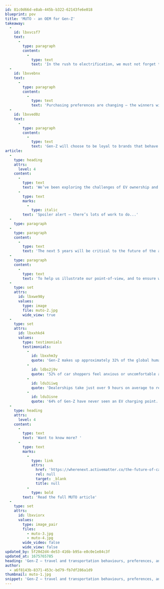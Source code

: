 ```yaml
---
id: 81c0d66d-e8ab-445b-b322-62143fe6e018
blueprint: pov
title: 'MUTO - an OEM for Gen-Z'
takeaway:
  -
    id: lbxvcsf7
    text:
      -
        type: paragraph
        content:
          -
            type: text
            text: 'In the rush to electrification, we must not forget the customer experience'
  -
    id: lbxvebnx
    text:
      -
        type: paragraph
        content:
          -
            type: text
            text: 'Purchasing preferences are changing – the winners will be those who provide the types of packages that people want to buy into'
  -
    id: lbxved0z
    text:
      -
        type: paragraph
        content:
          -
            type: text
            text: 'Gen-Z will choose to be loyal to brands that behave in a way that’s consistent with their own beliefs and values'
article:
  -
    type: heading
    attrs:
      level: 4
    content:
      -
        type: text
        text: 'We’ve been exploring the challenges of EV ownership and thinking about what the experience may look like for the next generation of drivers. '
      -
        type: text
        marks:
          -
            type: italic
        text: 'Spoiler alert – there’s lots of work to do...'
  -
    type: paragraph
  -
    type: paragraph
    content:
      -
        type: text
        text: 'The next 5 years will be critical to the future of the automotive industry. New consumer values will drive a greater preference for individuality, self-expression and sustainability. New technologies will impact every aspect of the journeys we make – from the modes of transport we select, to where and how we spend our money. And new disruptors will enter the market, injecting ever greater competition and choice to a consumer more concerned with social currency than material or financial possessions. All of these factors, and many more, demand we seek a new approach.'
  -
    type: paragraph
    content:
      -
        type: text
        text: 'To help us illustrate our point-of-view, and to ensure we are viewing the world through the lens of Gen-Z, we created MUTO – a fictional mobility brand, made for what’s next.'
  -
    type: set
    attrs:
      id: lbxwe98y
      values:
        type: image
        file: muto-2.jpg
        wide_view: true
  -
    type: set
    attrs:
      id: lbxxhkd4
      values:
        type: testimonials
        testimonials:
          -
            id: lbxxhm3y
            quote: 'Gen-Z makes up approximately 32% of the global human population and has a spending power of more than $143 billion.'
          -
            id: ldbs2j9v
            quote: '52% of car shoppers feel anxious or uncomfortable at dealerships.'
          -
            id: ldu3iiwq
            quote: 'Dealerships take just over 9 hours on average to respond to a test drive request.'
          -
            id: ldu3isne
            quote: '64% of Gen-Z have never seen an EV charging point.'
  -
    type: heading
    attrs:
      level: 4
    content:
      -
        type: text
        text: 'Want to know more? '
      -
        type: text
        marks:
          -
            type: link
            attrs:
              href: 'https://wherenext.activematter.co/the-future-of-car-ownership/'
              rel: null
              target: _blank
              title: null
          -
            type: bold
        text: 'Read the full MUTO article'
  -
    type: set
    attrs:
      id: lbxviorx
      values:
        type: image_pair
        files:
          - muto-3.jpg
          - muto-4.jpg
        wide_video: false
        wide_view: false
updated_by: 5f20d2d4-de53-416b-b95a-e8c0e1e84c3f
updated_at: 1675765785
heading: 'Gen-Z – travel and transportation behaviours, preferences, and the future of electric mobility'
author:
  - a6f8143b-8371-453c-bd79-fb7df286a1d9
thumbnail: muto-1.jpg
snippet: 'Gen-Z – travel and transportation behaviours, preferences, and the future of electric mobility'
---
```

